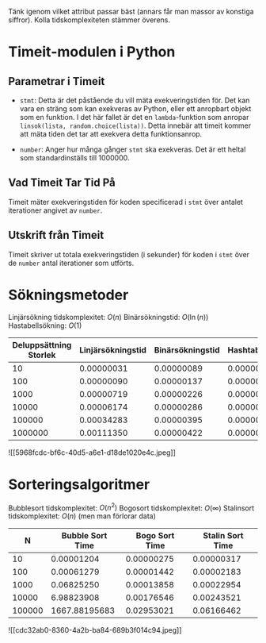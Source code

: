 Tänk igenom vilket attribut passar bäst (annars får man massor av konstiga siffror). Kolla tidskomplexiteten stämmer överens.

# Timeit-modulen i Python

## Parametrar i Timeit

- `stmt`: Detta är det påstående du vill mäta exekveringstiden för. Det kan vara en sträng som kan exekveras av Python, eller ett anropbart objekt som en funktion. I det här fallet är det en `lambda`-funktion som anropar `linsok(lista, random.choice(lista))`. Detta innebär att timeit kommer att mäta tiden det tar att exekvera detta funktionsanrop.


- `number`: Anger hur många gånger `stmt` ska exekveras. Det är ett heltal som standardinställs till 1000000.

## Vad Timeit Tar Tid På

Timeit mäter exekveringstiden för koden specificerad i `stmt` över antalet iterationer angivet av `number`.

## Utskrift från Timeit

Timeit skriver ut totala exekveringstiden (i sekunder) för koden i `stmt` över de `number` antal iterationer som utförts.

# Sökningsmetoder
Linjärsökning tidskomplexitet: $O(n)$
Binärsökningstid: $O(\ln(n))$
Hastabellsökning: $O(1)$

| Deluppsättning Storlek | Linjärsökningstid | Binärsökningstid | Hashtabellsökningstid |
|------------------------|-------------------|------------------|-----------------------|
| 10 | 0.00000031 | 0.00000089 | 0.00000032 |
| 100 | 0.00000090 | 0.00000137 | 0.00000028 |
| 1000 | 0.00000719 | 0.00000226 | 0.00000032 |
| 10000 | 0.00006174 | 0.00000286 | 0.00000036 |
| 100000 | 0.00034283 | 0.00000395 | 0.00000083 |
| 1000000 | 0.00111350 | 0.00000422 | 0.00000114 |
![[5968fcdc-bf6c-40d5-a6e1-d18de1020e4c.jpeg]]
# Sorteringsalgoritmer
Bubblesort tidskomplexitet: $O(n^2)$
Bogosort tidskomplexitet: $O(∞)$
Stalinsort tidskomplexitet: $O(n)$ (men man förlorar data)

| N | Bubble Sort Time | Bogo Sort Time | Stalin Sort Time |
|---|------------------|----------------|------------------|
| 10 | 0.00001204 | 0.00000275 | 0.00000317 |
| 100 | 0.00061279 | 0.00001442 | 0.00002183 |
| 1000 | 0.06825250 | 0.00013858 | 0.00022954 |
| 10000 | 6.98823908 | 0.00176546 | 0.00243521 |
| 100000 | 1667.88195683 | 0.02953021 | 0.06166462 |
![[cdc32ab0-8360-4a2b-ba84-689b3f014c94.jpeg]]
